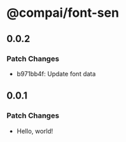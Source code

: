 # @compai/font-sen

## 0.0.2

### Patch Changes

- b971bb4f: Update font data

## 0.0.1

### Patch Changes

- Hello, world!

